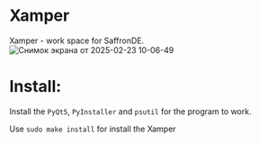 # Xamper
Xamper - work space for SaffronDE.
![Снимок экрана от 2025-02-23 10-06-49](https://github.com/user-attachments/assets/71c9839f-fd8f-4883-a744-ca6162f19ef6)

# Install:

 Install the `PyQt5`, `PyInstaller` and `psutil` for the program to work.

Use `sudo make install` for install the Xamper

